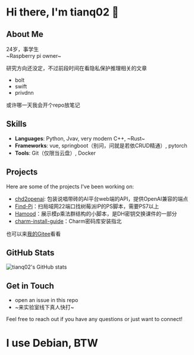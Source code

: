 # Hi there, I'm tianq02 👋

## About Me
24岁，事学生  
~Raspberry pi owner~

研究方向还没定，不过前段时间在看隐私保护推理相关的文章
 - bolt
 - swift
 - privdnn

或许哪一天我会开个repo放笔记

## Skills
- **Languages**: Python, Jvav, very modern C++, ~Rust~
- **Frameworks**: vue, springboot（别问，问就是若依CRUD精通）, pytorch
- **Tools**: Git（仅限当云盘）, Docker

## Projects
Here are some of the projects I've been working on:
- [chd2openai](https://github.com/tianq02/chd2openai): 包装说唱带砖的AI平台web端的API，提供OpenAI兼容的端点
- [Find-Pi](https://github.com/tianq02/FindPi)：扫局域网22端口找树莓派IP的PS脚本，需要PS7以上
- [Hamood](https://github.com/tianq02/hamood)：展示模p乘法群结构的小脚本，是DH密钥交换课件的一部分
- [charm-install-guide](https://github.com/tianq02/charm-install-guide)：Charm密码库安装指北

也可以来[我的Gitee](https://gitee.com/tianq02)看看

## GitHub Stats
![tianq02's GitHub stats](https://github-readme-stats.vercel.app/api?username=tianq02&show_icons=true)

## Get in Touch
- open an issue in this repo
- ~来实验室线下真人快打~

Feel free to reach out if you have any questions or just want to connect!

# I use Debian, BTW
